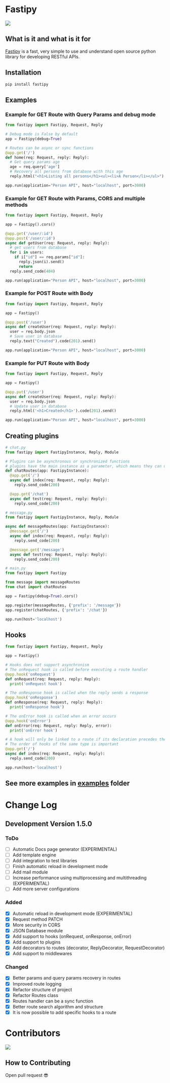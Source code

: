 # Fastipy

<div>
  <img src="https://media.discordapp.net/attachments/887158781832749086/1187385388571037778/fastipy-extended.png">
</div>

## What is it and what is it for

[Fastipy](https://pypi.org/project/Fastipy/) is a fast, very simple to use and understand open source python library for developing RESTful APIs.

## Installation

```bash
pip install fastipy
```

## Examples

### Example for GET Route with Query Params and debug mode

```python
from fastipy import Fastipy, Request, Reply

# Debug mode is False by default
app = Fastipy(debug=True)

# Routes can be async or sync functions
@app.get('/')
def home(req: Request, reply: Reply):
  # Get query params age
  age = req.query['age']
  # Recovery all persons from database with this age
  reply.html("<h1>Listing all persons</h1><ul><li>A Person</li></ul>").code(200).send()

app.run(application="Person API", host="localhost", port=3000)
```

### Example for GET Route with Params, CORS and multiple methods

```python
from fastipy import Fastipy, Request, Reply

app = Fastipy().cors()

@app.get('/user/:id')
@app.post('/user/:id')
async def getUser(req: Request, reply: Reply):
  # get users from database
  for i in users:
    if i["id"] == req.params["id"]:
      reply.json(i).send()
      return
  reply.send_code(404)

app.run(application="Person API", host="localhost", port=3000)
```

### Example for POST Route with Body

```python
from fastipy import Fastipy, Request, Reply

app = Fastipy()

@app.post('/user')
async def createUser(req: Request, reply: Reply):
  user = req.body.json
  # Save user in database
  reply.text("Created").code(201).send()

app.run(application="Person API", host="localhost", port=3000)
```

### Example for PUT Route with Body

```python
from fastipy import Fastipy, Request, Reply

app = Fastipy()

@app.put('/user')
async def createUser(req: Request, reply: Reply):
  user = req.body.json
  # Update user in database
  reply.html('<h1>Created</h1>').code(201).send()

app.run(application="Person API", host="localhost", port=3000)
```

## Creating plugins

```py
# chat.py
from fastipy import FastipyInstance, Reply, Module

# Plugins can be asynchronous or synchronized functions
# plugins have the main instance as a parameter, which means they can use all of Fastipy's functions
def chatRoutes(app: FastipyInstance):
  @app.get('/')
  async def index(req: Request, reply: Reply):
    reply.send_code(200)

  @app.get('/chat')
  async def test(req: Request, reply: Reply):
    reply.send_code(200)
```

```py
# message.py
from fastipy import FastipyInstance, Reply, Module

async def messageRoutes(app: FastipyInstance):
  @message.get('/')
  async def index(req: Request, reply: Reply):
    reply.send_code(200)

  @message.get('/message')
  async def test(req: Request, reply: Reply):
    reply.send_code(200)
```

```py
# main.py
from fastipy import Fastipy

from message import messageRoutes
from chat import chatRoutes

app = Fastipy(debug=True).cors()

app.register(messageRoutes, {'prefix': '/message'})
app.register(chatRoutes, {'prefix': '/chat'})

app.run(host='localhost')
```

## Hooks

```py
from fastipy import Fastipy, Request, Reply

app = Fastipy()

# Hooks does not support asynchronism
# The onRequest hook is called before executing a route handler
@app.hook('onRequest')
def onRequest(req: Request, reply: Reply):
  print('onRequest hook')

# The onResponse hook is called when the reply sends a response
@app.hook('onResponse')
def onResponse(req: Request, reply: Reply):
  print('onResponse hook')

# The onError hook is called when an error occurs
@app.hook('onError')
def onError(req: Request, reply: Reply, error):
  print('onError hook')

# A hook will only be linked to a route if its declaration precedes the route
# The order of hooks of the same type is important
@app.get('/')
async def index(req: Request, reply: Reply):
  reply.send_code(200)

app.run(host='localhost')
```

## See more examples in [examples](https://github.com/Bielgomes/Fastipy/tree/main/examples) folder

# Change Log

## Development Version 1.5.0

### ToDo

- [ ] Automatic Docs page generator (EXPERIMENTAL)
- [ ] Add template engine
- [ ] Add integration to test libraries
- [ ] Finish automatic reload in development mode
- [ ] Add mail module
- [ ] Increase performance using multiprocessing and multithreading (EXPERIMENTAL)
- [ ] Add more server configurations

### Added

- [x] Automatic reload in development mode (EXPERIMENTAL)
- [x] Request method PATCH
- [x] More security in CORS
- [x] JSON Database module
- [x] Add support to hooks (onRequest, onResponse, onError)
- [x] Add support to plugins
- [x] Add decorators to routes (decorator, ReplyDecorator, RequestDecorator)
- [x] Add support to middlewares

### Changed

- [x] Better params and query params recovery in routes
- [x] Improved route logging
- [x] Refactor structure of project
- [x] Refactor Routes class
- [x] Routes handler can be a sync function
- [x] Better route search algorithm and structure
- [x] It is now possible to add specific hooks to a route

# Contributors

<a href="https://github.com/Bielgomes/Fastipy/graphs/contributors">
  <img src="https://contrib.rocks/image?repo=Bielgomes/Fastipy"/>
</a>

## How to Contributing

Open pull request 😎
